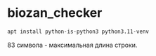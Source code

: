 # biozan_checker


```bash
apt install python-is-python3 python3.11-venv
```

83 символа - максимальная длина строки.

